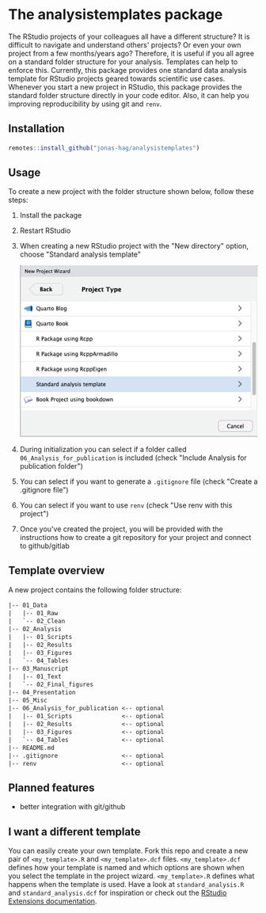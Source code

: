 # The analysistemplates package

The RStudio projects of your colleagues all have a different structure? It is
difficult to navigate and understand others' projects? Or even your own project
from a few months/years ago? Therefore, it is useful
if you all agree on a standard folder structure for your analysis. Templates can
help to enforce this. Currently, this package provides one standard data analysis
template for RStudio projects geared towards scientific use cases. Whenever you
start a new project in RStudio, this package provides the standard folder structure
directly in your code editor. Also, it can help you improving reproducibility by
using git and `renv`.

## Installation

``` r
remotes::install_github("jonas-hag/analysistemplates")
```

## Usage

To create a new project with the folder structure shown below, follow these steps:

1.  Install the package
2.  Restart RStudio
3.  When creating a new RStudio project with the "New directory" option, choose "Standard analysis template"

    ![RStudio Project Wizard showing the "Standard analysis template" option](tools/project_wizard_with_template.png)

4.  During initialization you can select if a folder called `06_Analysis_for_publication` is included (check "Include Analysis for publication folder")
5.  You can select if you want to generate a `.gitignore` file (check "Create a .gitignore file")
6.  You can select if you want to use `renv` (check "Use renv with this project")
7.  Once you've created the project, you will be provided with the instructions how to create a git repository for your project and connect to github/gitlab

## Template overview

A new project contains the following folder structure:

```
|-- 01_Data
|   |-- 01_Raw
|   `-- 02_Clean
|-- 02_Analysis
|   |-- 01_Scripts
|   |-- 02_Results
|   |-- 03_Figures
|   `-- 04_Tables
|-- 03_Manuscript
|   |-- 01_Text
|   `-- 02_Final_figures
|-- 04_Presentation
|-- 05_Misc
|-- 06_Analysis_for_publication <-- optional
|   |-- 01_Scripts              <-- optional
|   |-- 02_Results              <-- optional
|   |-- 03_Figures              <-- optional
|   `-- 04_Tables               <-- optional
|-- README.md
|-- .gitignore                  <-- optional
|-- renv                        <-- optional
```
## Planned features

- better integration with git/github

## I want a different template

You can easily create your own template. Fork this repo and create a new pair of
`<my_template>.R` and `<my_template>.dcf` files. `<my_template>.dcf` defines
how your template is named and which options are shown when you select the
template in the project wizard. `<my_template>.R` defines what happens when the
template is used. Have a look at `standard_analysis.R` and `standard_analysis.dcf`
for inspiration or check out the [RStudio Extensions documentation](https://rstudio.github.io/rstudio-extensions/rstudio_project_templates.html).
